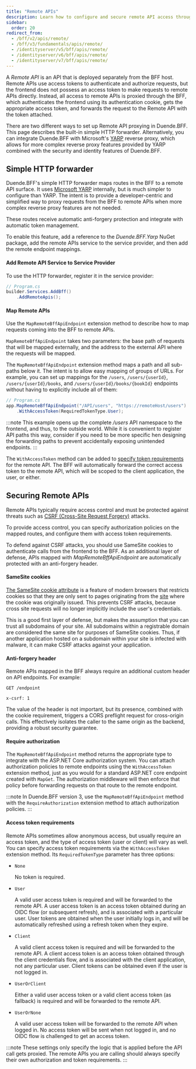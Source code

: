```yaml
---
title: "Remote APIs"
description: Learn how to configure and secure remote API access through BFF using HTTP forwarding and token management.
sidebar:
  order: 20
redirect_from:
  - /bff/v2/apis/remote/
  - /bff/v3/fundamentals/apis/remote/
  - /identityserver/v5/bff/apis/remote/
  - /identityserver/v6/bff/apis/remote/
  - /identityserver/v7/bff/apis/remote/
---
```


A _Remote API_ is an API that is deployed separately from the BFF host. Remote APIs use access tokens to authenticate and authorize requests, but the frontend does not possess an access token to make requests to remote APIs directly. Instead, all access to remote APIs is proxied through the BFF, which authenticates the frontend using its authentication cookie, gets the appropriate access token, and forwards the request to the Remote API with the token attached.

There are two different ways to set up Remote API proxying in Duende.BFF. This page describes the built-in simple HTTP forwarder. Alternatively, you can integrate Duende.BFF with Microsoft's [YARP](/bff/fundamentals/apis/yarp) reverse proxy, which allows for more complex reverse proxy features provided by YARP combined with the security and identity features of Duende.BFF.

## Simple HTTP forwarder

Duende.BFF's simple HTTP forwarder maps routes in the BFF to a remote API surface. It uses [Microsoft YARP](https://github.com/microsoft/reverse-proxy) internally, but is much simpler to configure than YARP. The intent is to provide a developer-centric and simplified way to proxy requests from the BFF to remote APIs when more complex reverse proxy features are not needed.

These routes receive automatic anti-forgery protection and integrate with automatic token management.

To enable this feature, add a reference to the *Duende.BFF.Yarp* NuGet package, add the remote APIs service to the service provider, and then add the remote endpoint mappings.

#### Add Remote API Service to Service Provider

To use the HTTP forwarder, register it in the service provider:

```csharp {3}
// Program.cs
builder.Services.AddBff()
    .AddRemoteApis();
```

#### Map Remote APIs

Use the `MapRemoteBffApiEndpoint` extension method to describe how to map requests coming into the BFF to remote APIs.

`MapRemoteBffApiEndpoint` takes two parameters: the base path of requests that will be mapped externally, and the address to the external API where the requests will be mapped.

The `MapRemoteBffApiEndpoint` extension method maps a path and all sub-paths below it. The intent is to allow easy mapping of groups of URLs. For example, you can set up mappings for the `/users`, `/users/{userId}`, `/users/{userId}/books`, and `/users/{userId}/books/{bookId}` endpoints without having to explicitly include all of them:

```csharp
// Program.cs
app.MapRemoteBffApiEndpoint("/API/users", "https://remoteHost/users")
    .WithAccessToken(RequiredTokenType.User);
```

:::note
This example opens up the complete */users* API namespace to the frontend, and thus, to the outside world. While it is convenient to register API paths this way, consider if you need to be more specific hen designing the forwarding paths to prevent accidentally exposing unintended endpoints.
:::

The `WithAccessToken` method can be added to [specify token requirements](#access-token-requirements) for the remote API. The BFF will automatically forward the correct access token to the remote API, which will be scoped to the client application, the user, or either.

## Securing Remote APIs

Remote APIs typically require access control and must be protected against threats such as [CSRF (Cross-Site Request Forgery)](https://developer.mozilla.org/en-US/docs/Glossary/CSRF) attacks. 

To provide access control, you can specify authorization policies on the mapped routes, and configure them with access token requirements.

To defend against CSRF attacks, you should use SameSite cookies to authenticate calls from the frontend to the BFF. As an additional layer of defense, APIs mapped with *MapRemoteBffApiEndpoint* are automatically protected with an anti-forgery header. 

#### SameSite cookies

[The SameSite cookie attribute](https://developer.mozilla.org/en-US/docs/Web/HTTP/Headers/Set-Cookie#samesitesamesite-value) is a feature of modern browsers that restricts cookies so that they are only sent to pages originating from the [site](https://developer.mozilla.org/en-US/docs/Glossary/Site) where the cookie was originally issued. This prevents CSRF attacks, because cross site requests will no longer implicitly include the user's credentials.

This is a good first layer of defense, but makes the assumption that you can trust all subdomains of your site. All subdomains within a registrable domain are considered the same site for purposes of SameSite cookies. Thus, if another application hosted on a subdomain within your site is infected with malware, it can make CSRF attacks against your application.

#### Anti-forgery header

Remote APIs mapped in the BFF always require an additional custom header on API endpoints. For example:

```text
GET /endpoint

x-csrf: 1
```

The value of the header is not important, but its presence, combined with the cookie requirement, triggers a CORS preflight request for cross-origin calls. This effectively isolates the caller to the same origin as the backend, providing a robust security guarantee. 

#### Require authorization

The `MapRemoteBffApiEndpoint` method returns the appropriate type to integrate with the ASP.NET Core authorization system. You can attach authorization policies to remote endpoints using the `WithAccessToken` extension method, just as you would for a standard ASP.NET core endpoint created with `MapGet`. The authorization middleware will then enforce that policy before forwarding requests on that route to the remote endpoint.

:::note
In Duende.BFF version 3, use the `MapRemoteBffApiEndpoint` method with the `RequireAuthorization` extension method to attach authorization policies.
:::

#### Access token requirements

Remote APIs sometimes allow anonymous access, but usually require an access token, and the type of access token (user or client) will vary as well. You can specify access token requirements via the `WithAccessToken` extension method. Its `RequiredTokenType` parameter has three options:

* `None`

    No token is required.

* `User`

    A valid user access token is required and will be forwarded to the remote API. A user access token is an access token obtained during an OIDC flow (or subsequent refresh), and is associated with a particular user. User tokens are obtained when the user initially logs in, and will be automatically refreshed using a refresh token when they expire.

* `Client`

    A valid client access token is required and will be forwarded to the remote API. A client access token is an access token obtained through the client credentials flow, and is associated with the client application, not any particular user. Client tokens can be obtained even if the user is not logged in.

* `UserOrClient`

    Either a valid user access token or a valid client access token (as fallback) is required and will be forwarded to the remote API.

* `UserOrNone`

    A valid user access token will be forwarded to the remote API when logged in. No access token will be sent when not logged in, and no OIDC flow is challenged to get an access token.

:::note
These settings only specify the logic that is applied before the API call gets proxied. The remote APIs you are calling should always specify their own authorization and token requirements.
:::
